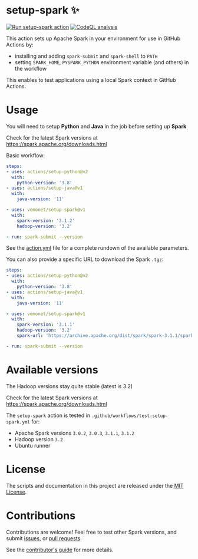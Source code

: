 # setup-spark ✨

[![Run setup-spark action](https://github.com/vemonet/setup-spark/actions/workflows/test-setup-spark.yml/badge.svg)](https://github.com/vemonet/setup-spark/actions/workflows/test-setup-spark.yml) [![CodeQL analysis](https://github.com/vemonet/setup-spark/actions/workflows/codeql-analysis.yml/badge.svg)](https://github.com/vemonet/setup-spark/actions/workflows/codeql-analysis.yml)

This action sets up Apache Spark in your environment for use in GitHub Actions by:

- installing and adding `spark-submit` and `spark-shell` to `PATH`
- setting `SPARK_HOME`, `PYSPARK_PYTHON` environment variable (and others) in the workflow

This enables to test applications using a local Spark context in GitHub Actions.

# Usage

You will need to setup **Python** and **Java** in the job before setting up **Spark**

Check for the latest Spark versions at https://spark.apache.org/downloads.html

Basic workflow:
```yaml
steps:
- uses: actions/setup-python@v2
  with:
    python-version: '3.8'
- uses: actions/setup-java@v1
  with:
    java-version: '11'

- uses: vemonet/setup-spark@v1
  with:
    spark-version: '3.1.2'
    hadoop-version: '3.2'

- run: spark-submit --version
```

See the [action.yml](action.yml) file for a complete rundown of the available parameters.

You can also provide a specific URL to download the Spark `.tgz`:

```yaml
steps:
- uses: actions/setup-python@v2
  with:
    python-version: '3.8'
- uses: actions/setup-java@v1
  with:
    java-version: '11'

- uses: vemonet/setup-spark@v1
  with:
    spark-version: '3.1.1'
    hadoop-version: '3.2'
    spark-url: 'https://archive.apache.org/dist/spark/spark-3.1.1/spark-3.1.1-bin-hadoop3.2.tgz'

- run: spark-submit --version
```

# Available versions

The Hadoop versions stay quite stable (latest is 3.2)

Check for the latest Spark versions at https://spark.apache.org/downloads.html

The `setup-spark` action is tested in `.github/workflows/test-setup-spark.yml` for:

* Apache Spark versions `3.0.2`, `3.0.3`, `3.1.1`, `3.1.2`
* Hadoop version `3.2` 
* Ubuntu runner

# License

The scripts and documentation in this project are released under the [MIT License](LICENSE).

# Contributions

Contributions are welcome! Feel free to test other Spark versions, and submit [issues](/issues), or [pull requests](https://github.com/vemonet/setup-spark/blob/main/CONTRIBUTING.md).

See the [contributor's guide](https://github.com/vemonet/setup-spark/blob/main/CONTRIBUTING.md) for more details.